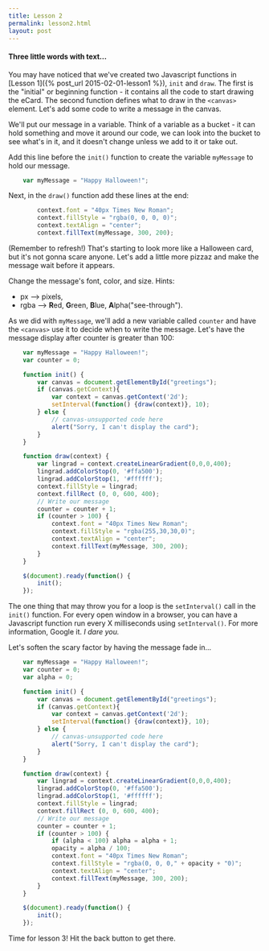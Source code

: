 ```yaml
---
title: Lesson 2
permalink: lesson2.html
layout: post
---
```

#### Three little words with text...

You may have noticed that we've created two Javascript functions in [Lesson 1]({% post_url 2015-02-01-lesson1 %}), `init` and `draw`.  The first is the "initial" or beginning function - it contains all the code to start drawing the eCard.  The second function defines what to draw in the `<canvas>` element.  Let's add some code to write a message in the canvas.

We'll put our message in a variable.  Think of a variable as a bucket - it can hold something and move it around our code, we can look into the bucket to see what's in it, and it doesn't change unless we add to it or take out.

Add this line before the `init()` function to create the variable `myMessage` to hold our message.

```javascript
    var myMessage = "Happy Halloween!";
```

Next, in the `draw()` function add these lines at the end:

```javascript
        context.font = "40px Times New Roman";
        context.fillStyle = "rgba(0, 0, 0, 0)";
        context.textAlign = "center";
        context.fillText(myMessage, 300, 200);
```

(Remember to refresh!) That's starting to look more like a Halloween card, but it's not gonna scare anyone.  Let's add a little more pizzaz and make the message wait before it appears.

Change the message's font, color, and size. Hints:
  - px --> pixels,
  - rgba --> **R**ed, **G**reen, **B**lue, **A**lpha("see-through").


As we did with `myMessage`, we'll add a new variable called `counter` and have the `<canvas>` use it to decide when to write the message.  Let's have the message display after counter is greater than 100:

```javascript
    var myMessage = "Happy Halloween!";
    var counter = 0;

    function init() {
        var canvas = document.getElementById("greetings");
        if (canvas.getContext){
            var context = canvas.getContext('2d');
            setInterval(function() {draw(context)}, 10);
        } else {
            // canvas-unsupported code here
            alert("Sorry, I can't display the card");
        }
    }

    function draw(context) {
        var lingrad = context.createLinearGradient(0,0,0,400);
        lingrad.addColorStop(0, '#ffa500');
        lingrad.addColorStop(1, '#ffffff');
        context.fillStyle = lingrad;
        context.fillRect (0, 0, 600, 400);
        // Write our message
        counter = counter + 1;
        if (counter > 100) {
            context.font = "40px Times New Roman";
            context.fillStyle = "rgba(255,30,30,0)";
            context.textAlign = "center";
            context.fillText(myMessage, 300, 200);
        }
    }

    $(document).ready(function() {
        init();
    });
```

The one thing that may throw you for a loop is the `setInterval()` call in the `init()` function.  For every open window in a browser, you can have a Javascript function run every X milliseconds using `setInterval()`.  For more information, Google it.  _I dare you._

Let's soften the scary factor by having the message fade in...

```javascript
    var myMessage = "Happy Halloween!";
    var counter = 0;
    var alpha = 0;

    function init() {
        var canvas = document.getElementById("greetings");
        if (canvas.getContext){
            var context = canvas.getContext('2d');
            setInterval(function() {draw(context)}, 10);
        } else {
            // canvas-unsupported code here
            alert("Sorry, I can't display the card");
        }
    }

    function draw(context) {
        var lingrad = context.createLinearGradient(0,0,0,400);
        lingrad.addColorStop(0, '#ffa500');
        lingrad.addColorStop(1, '#ffffff');
        context.fillStyle = lingrad;
        context.fillRect (0, 0, 600, 400);
        // Write our message
        counter = counter + 1;
        if (counter > 100) {
            if (alpha < 100) alpha = alpha + 1;
            opacity = alpha / 100;
            context.font = "40px Times New Roman";
            context.fillStyle = "rgba(0, 0, 0," + opacity + "0)";
            context.textAlign = "center";
            context.fillText(myMessage, 300, 200);
        }
    }

    $(document).ready(function() {
        init();
    });
```

Time for lesson 3!  Hit the back button to get there.
